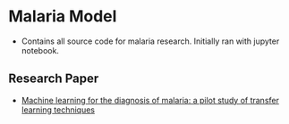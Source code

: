 # Malaria Model
- Contains all source code for malaria research. Initially ran with jupyter notebook.


## Research Paper
- [Machine learning for the diagnosis of malaria: a pilot study of transfer learning techniques](https://emerginginvestigators.org/articles/machine-learning-for-the-diagnosis-of-malaria-a-pilot-study-of-transfer-learning-techniques)
